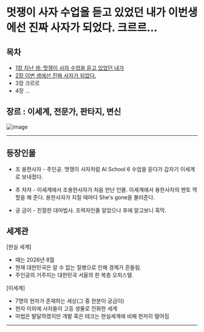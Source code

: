 # 멋쟁이 사자 수업을 듣고 있었던 내가 이번생에선 진짜 사자가 되었다. 크르르...

## 목차

- [1장 지난 생: 멋쟁이 사자 수업을 듣고 있었던 내가](https://github.com/jihongleejihong/collabo_novel/blob/1%EC%9E%A5/1%EC%9E%A5.md)
- [2장 이번 생에선 진짜 사자가 되었다.](https://github.com/jihongleejihong/collabo_novel/blob/2%EC%9E%A5-hyperlink/2%EC%9E%A5.md)
- 3장 크르르
- 4장 ...


## 장르 : 이세계, 전문가, 판타지, 변신

![image](https://user-images.githubusercontent.com/107037722/184081003-2460629c-5589-422a-9d14-8e970e16e247.png)

---

## 등장인물

- 조 용한사자 - 주인공. 멋쟁이 사자처럼 AI School 6 수업을 듣다가 갑자기 이세계로 보내졌다.

- 추 차차 - 이세계에서 조용한사자가 처음 만난 인물. 이세계에서 용한사자의 멘토 역할을 해 준다. 용한사자가 지칠 때마다 She's gone을 불러준다.

- 궁 금이 - 친절한 대마법사. 조력자인줄 알았으나 후에 알고보니 흑막.


## 세계관

[현실 세계]

- 때는 2026년 8월
- 현재 대한민국은 알 수 없는 질병으로 인해 경제가 흔들림.
- 주인공의 거주지는 대한민국 서울의 한 복층 오피스텔.

[이세계]
- 7명의 현자가 존재하는 세상(그 중 한분이 궁금이)
- 현자 이외에 사자들이 고등 생물로 진화한 세계
- 마법은 발달하였지만 개발 혹은 테크는 현실세계에 비해 현저히 떨어짐

---

